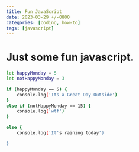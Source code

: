 ```yaml
---
title: Fun JavaScript
date: 2023-03-29 +/-0800
categories: [coding, how-to]
tags: [javascript]
---
```





# Just some fun javascript.

```bash
let happyMonday = 5
let notHappyMonday = 3

if (happyMonday == 5) {
    console.log('Its a Great Day Outside')
}
else if (notHappyMonday == 15) {
    console.log('wtf')
}

else {
    console.log('It's raining today')

}
```